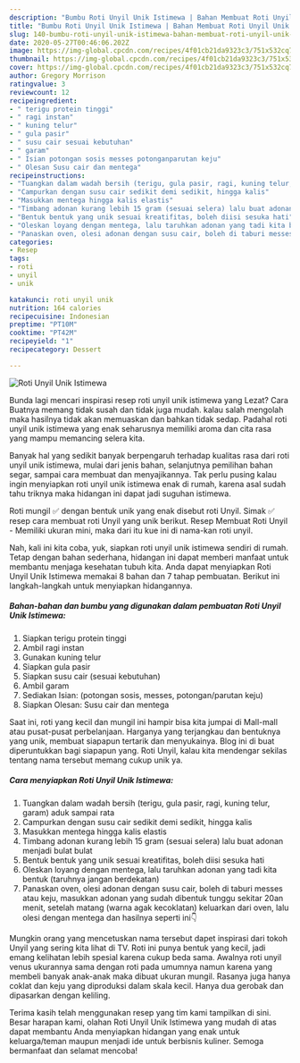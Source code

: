 ```yaml
---
description: "Bumbu Roti Unyil Unik Istimewa | Bahan Membuat Roti Unyil Unik Istimewa Yang Sedap"
title: "Bumbu Roti Unyil Unik Istimewa | Bahan Membuat Roti Unyil Unik Istimewa Yang Sedap"
slug: 140-bumbu-roti-unyil-unik-istimewa-bahan-membuat-roti-unyil-unik-istimewa-yang-sedap
date: 2020-05-27T00:46:06.202Z
image: https://img-global.cpcdn.com/recipes/4f01cb21da9323c3/751x532cq70/roti-unyil-unik-istimewa-foto-resep-utama.jpg
thumbnail: https://img-global.cpcdn.com/recipes/4f01cb21da9323c3/751x532cq70/roti-unyil-unik-istimewa-foto-resep-utama.jpg
cover: https://img-global.cpcdn.com/recipes/4f01cb21da9323c3/751x532cq70/roti-unyil-unik-istimewa-foto-resep-utama.jpg
author: Gregory Morrison
ratingvalue: 3
reviewcount: 12
recipeingredient:
- " terigu protein tinggi"
- " ragi instan"
- " kuning telur"
- " gula pasir"
- " susu cair sesuai kebutuhan"
- " garam"
- " Isian potongan sosis messes potonganparutan keju"
- " Olesan Susu cair dan mentega"
recipeinstructions:
- "Tuangkan dalam wadah bersih (terigu, gula pasir, ragi, kuning telur, garam) aduk sampai rata"
- "Campurkan dengan susu cair sedikit demi sedikit, hingga kalis"
- "Masukkan mentega hingga kalis elastis"
- "Timbang adonan kurang lebih 15 gram (sesuai selera) lalu buat adonan menjadi bulat bulat"
- "Bentuk bentuk yang unik sesuai kreatifitas, boleh diisi sesuka hati"
- "Oleskan loyang dengan mentega, lalu taruhkan adonan yang tadi kita bentuk (taruhnya jangan berdekatan)"
- "Panaskan oven, olesi adonan dengan susu cair, boleh di taburi messes atau keju, masukkan adonan yang sudah dibentuk tunggu sekitar 20an menit, setelah matang (warna agak kecoklatan) keluarkan dari oven, lalu olesi dengan mentega dan hasilnya seperti ini👇"
categories:
- Resep
tags:
- roti
- unyil
- unik

katakunci: roti unyil unik 
nutrition: 164 calories
recipecuisine: Indonesian
preptime: "PT10M"
cooktime: "PT42M"
recipeyield: "1"
recipecategory: Dessert

---
```



![Roti Unyil Unik Istimewa](https://img-global.cpcdn.com/recipes/4f01cb21da9323c3/751x532cq70/roti-unyil-unik-istimewa-foto-resep-utama.jpg)

Bunda lagi mencari inspirasi resep roti unyil unik istimewa yang Lezat? Cara Buatnya memang tidak susah dan tidak juga mudah. kalau salah mengolah maka hasilnya tidak akan memuaskan dan bahkan tidak sedap. Padahal roti unyil unik istimewa yang enak seharusnya memiliki aroma dan cita rasa yang mampu memancing selera kita.

Banyak hal yang sedikit banyak berpengaruh terhadap kualitas rasa dari roti unyil unik istimewa, mulai dari jenis bahan, selanjutnya pemilihan bahan segar, sampai cara membuat dan menyajikannya. Tak perlu pusing kalau ingin menyiapkan roti unyil unik istimewa enak di rumah, karena asal sudah tahu triknya maka hidangan ini dapat jadi suguhan istimewa.

Roti mungil ✅ dengan bentuk unik yang enak disebut roti Unyil. Simak ✅ resep cara membuat roti Unyil yang unik berikut. Resep Membuat Roti Unyil - Memiliki ukuran mini, maka dari itu kue ini di nama-kan roti unyil.


Nah, kali ini kita coba, yuk, siapkan roti unyil unik istimewa sendiri di rumah. Tetap dengan bahan sederhana, hidangan ini dapat memberi manfaat untuk membantu menjaga kesehatan tubuh kita. Anda dapat menyiapkan Roti Unyil Unik Istimewa memakai 8 bahan dan 7 tahap pembuatan. Berikut ini langkah-langkah untuk menyiapkan hidangannya.

<!--inarticleads1-->

##### Bahan-bahan dan bumbu yang digunakan dalam pembuatan Roti Unyil Unik Istimewa:

1. Siapkan  terigu protein tinggi
1. Ambil  ragi instan
1. Gunakan  kuning telur
1. Siapkan  gula pasir
1. Siapkan  susu cair (sesuai kebutuhan)
1. Ambil  garam
1. Sediakan  Isian: (potongan sosis, messes, potongan/parutan keju)
1. Siapkan  Olesan: Susu cair dan mentega


Saat ini, roti yang kecil dan mungil ini hampir bisa kita jumpai di Mall-mall atau pusat-pusat perbelanjaan. Harganya yang terjangkau dan bentuknya yang unik, membuat siapapun tertarik dan menyukainya. Blog ini di buat diperuntukkan bagi siapapun yang. Roti Unyil, kalau kita mendengar sekilas tentang nama tersebut memang cukup unik ya. 

<!--inarticleads2-->

##### Cara menyiapkan Roti Unyil Unik Istimewa:

1. Tuangkan dalam wadah bersih (terigu, gula pasir, ragi, kuning telur, garam) aduk sampai rata
1. Campurkan dengan susu cair sedikit demi sedikit, hingga kalis
1. Masukkan mentega hingga kalis elastis
1. Timbang adonan kurang lebih 15 gram (sesuai selera) lalu buat adonan menjadi bulat bulat
1. Bentuk bentuk yang unik sesuai kreatifitas, boleh diisi sesuka hati
1. Oleskan loyang dengan mentega, lalu taruhkan adonan yang tadi kita bentuk (taruhnya jangan berdekatan)
1. Panaskan oven, olesi adonan dengan susu cair, boleh di taburi messes atau keju, masukkan adonan yang sudah dibentuk tunggu sekitar 20an menit, setelah matang (warna agak kecoklatan) keluarkan dari oven, lalu olesi dengan mentega dan hasilnya seperti ini👇


Mungkin orang yang mencetuskan nama tersebut dapet inspirasi dari tokoh Unyil yang sering kita lihat di TV. Roti ini punya bentuk yang kecil, jadi emang kelihatan lebih spesial karena cukup beda sama. Awalnya roti unyil venus ukurannya sama dengan roti pada umumnya namun karena yang membeli banyak anak-anak maka dibuat ukuran mungil. Rasanya juga hanya coklat dan keju yang diproduksi dalam skala kecil. Hanya dua gerobak dan dipasarkan dengan keliling. 

Terima kasih telah menggunakan resep yang tim kami tampilkan di sini. Besar harapan kami, olahan Roti Unyil Unik Istimewa yang mudah di atas dapat membantu Anda menyiapkan hidangan yang enak untuk keluarga/teman maupun menjadi ide untuk berbisnis kuliner. Semoga bermanfaat dan selamat mencoba!
